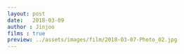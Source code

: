 ```yaml
---
layout: post
date:   2018-03-09
author : Jinjoo
films : true
preview: ../assets/images/film/2018-03-07-Photo_02.jpg
---
```

